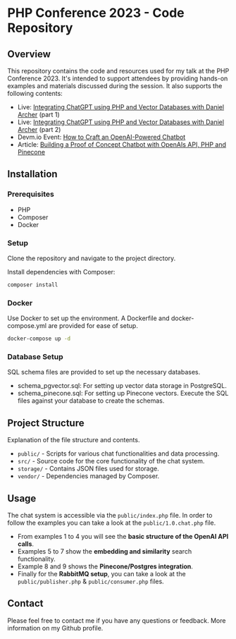 # PHP Conference 2023 - Code Repository

## Overview
This repository contains the code and resources used for my talk at the PHP Conference 2023. It's intended to support attendees by providing hands-on examples and materials discussed during the session.
It also supports the following contents: 

- Live: [Integrating ChatGPT using PHP and Vector Databases with Daniel Archer](https://www.youtube.com/watch?v=W885qNQ0MIM) (part 1)
- Live: [Integrating ChatGPT using PHP and Vector Databases with Daniel Archer](https://www.youtube.com/watch?v=g1Tzbh-oDtQ) (part 2)
- Devm.io Event: [How to Craft an OpenAI-Powered Chatbot](https://devm.io/live-events/how-to-craft-an-openai-powered-chatbot/)
- Article: [Building a Proof of Concept Chatbot with OpenAIs API, PHP and Pinecone](https://mlconference.ai/blog/building-chatbot-openai-api-php-pinecone/)

## Installation

### Prerequisites
- PHP
- Composer
- Docker

### Setup
Clone the repository and navigate to the project directory.

Install dependencies with Composer:
```bash
composer install
```
### Docker
Use Docker to set up the environment. A Dockerfile and docker-compose.yml are provided for ease of setup.
```bash
docker-compose up -d
```
### Database Setup
SQL schema files are provided to set up the necessary databases.

- schema_pgvector.sql: For setting up vector data storage in PostgreSQL.
- schema_pinecone.sql: For setting up Pinecone vectors.
Execute the SQL files against your database to create the schemas.

## Project Structure
Explanation of the file structure and contents.

- `public/` - Scripts for various chat functionalities and data processing.
- `src/` - Source code for the core functionality of the chat system.
- `storage/` - Contains JSON files used for storage.
- `vendor/` - Dependencies managed by Composer.

## Usage
The chat system is accessible via the `public/index.php` file.
In order to follow the examples you can take a look at the `public/1.0.chat.php` file.
- From examples 1 to 4 you will see the **basic structure of the OpenAI API calls**.
- Examples 5 to 7 show the **embedding and similarity** search functionality.
- Example 8 and 9 shows the **Pinecone/Postgres integration**.
- Finally for the **RabbitMQ setup**, you can take a look at the `public/publisher.php` & `public/consumer.php` files.

## Contact
Please feel free to contact me if you have any questions or feedback.
More information on my Github profile.

